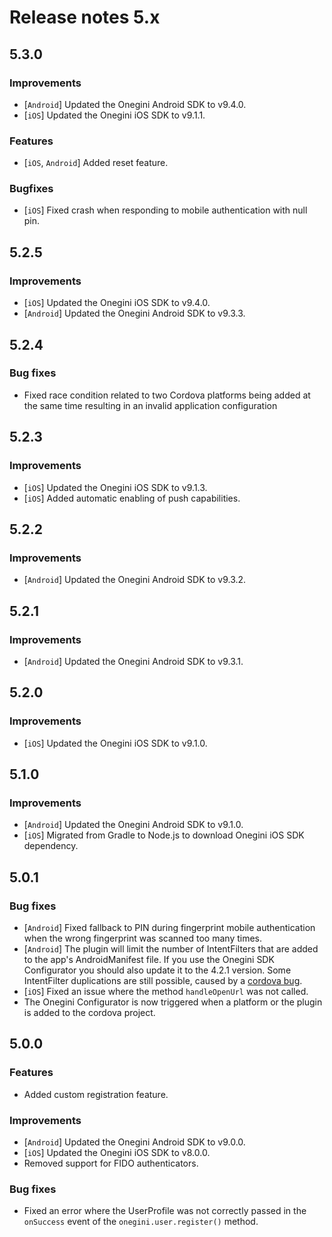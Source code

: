 # Release notes 5.x

## 5.3.0

### Improvements
- [`Android`] Updated the Onegini Android SDK to v9.4.0.
- [`iOS`] Updated the Onegini iOS SDK to v9.1.1.

### Features
- [`iOS`, `Android`] Added reset feature.

### Bugfixes
- [`iOS`] Fixed crash when responding to mobile authentication with null pin.

## 5.2.5

### Improvements
- [`iOS`] Updated the Onegini iOS SDK to v9.4.0.
- [`Android`] Updated the Onegini Android SDK to v9.3.3.

## 5.2.4

### Bug fixes
- Fixed race condition related to two Cordova platforms being added at the same time resulting in an invalid application configuration

## 5.2.3

### Improvements
- [`iOS`] Updated the Onegini iOS SDK to v9.1.3.
- [`iOS`] Added automatic enabling of push capabilities.

## 5.2.2

### Improvements
- [`Android`] Updated the Onegini Android SDK to v9.3.2.

## 5.2.1

### Improvements
- [`Android`] Updated the Onegini Android SDK to v9.3.1. 

## 5.2.0

### Improvements
- [`iOS`] Updated the Onegini iOS SDK to v9.1.0. 

## 5.1.0

### Improvements
- [`Android`] Updated the Onegini Android SDK to v9.1.0. 
- [`iOS`] Migrated from Gradle to Node.js to download Onegini iOS SDK dependency.

## 5.0.1

### Bug fixes
- [`Android`] Fixed fallback to PIN during fingerprint mobile authentication when the wrong fingerprint was scanned
 too many times.
- [`Android`] The plugin will limit the number of IntentFilters that are added to the app's AndroidManifest file. If you
use the Onegini SDK Configurator you should also update it to the 4.2.1 version. Some IntentFilter duplications are
still possible, caused by a [cordova bug](https://issues.apache.org/jira/browse/CB-13486).
- [`iOS`] Fixed an issue where the method `handleOpenUrl` was not called.
- The Onegini Configurator is now triggered when a platform or the plugin is added to the cordova project.

## 5.0.0

### Features
- Added custom registration feature.

### Improvements
- [`Android`] Updated the Onegini Android SDK to v9.0.0.
- [`iOS`] Updated the Onegini iOS SDK to v8.0.0.
- Removed support for FIDO authenticators.

### Bug fixes
- Fixed an error where the UserProfile was not correctly passed in the `onSuccess` event of the `onegini.user.register()` method.

